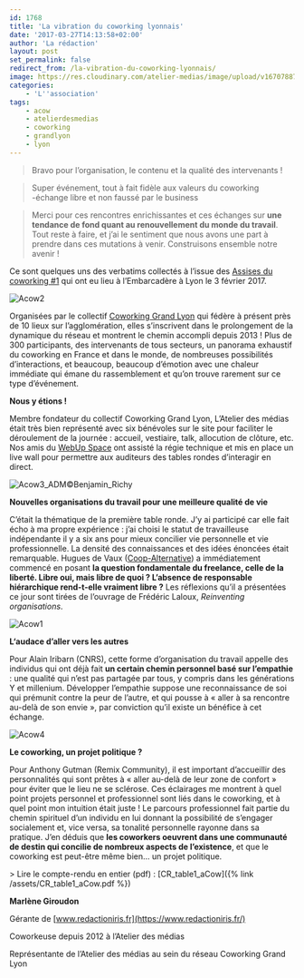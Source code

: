 ```yaml
---
id: 1768
title: 'La vibration du coworking lyonnais'
date: '2017-03-27T14:13:58+02:00'
author: 'La rédaction'
layout: post
set_permalink: false
redirect_from: /la-vibration-du-coworking-lyonnais/
image: https://res.cloudinary.com/atelier-medias/image/upload/v1670788774/blog/bjethr5f3n9etl9o1vzs.jpg
categories:
    - 'L''association'
tags:
    - acow
    - atelierdesmedias
    - coworking
    - grandlyon
    - lyon
---
```


> Bravo pour l’organisation, le contenu et la qualité des intervenants !

> Super événement, tout à fait fidèle aux valeurs du coworking -échange libre et non faussé par le business

> Merci pour ces rencontres enrichissantes et ces échanges sur **une tendance de fond quant au renouvellement du monde du travail**. Tout reste à faire, et j’ai le sentiment que nous avons une part à prendre dans ces mutations à venir. Construisons ensemble notre avenir !

Ce sont quelques uns des verbatims collectés à l’issue des [Assises du coworking #1](https://www.assisesducoworking.fr/) qui ont eu lieu à l’Embarcadère à Lyon le 3 février 2017.

<img src="https://res.cloudinary.com/atelier-medias/image/upload/v1670788774/blog/bjethr5f3n9etl9o1vzs.jpg" alt="Acow2">

Organisées par le collectif [Coworking Grand Lyon](https://www.coworking-grandlyon.org/) qui fédère à présent près de 10 lieux sur l’agglomération, elles s’inscrivent dans le prolongement de la dynamique du réseau et montrent le chemin accompli depuis 2013 ! Plus de 300 participants, des intervenants de tous secteurs, un panorama exhaustif du coworking en France et dans le monde, de nombreuses possibilités d’interactions, et beaucoup, beaucoup d’émotion avec une chaleur immédiate qui émane du rassemblement et qu’on trouve rarement sur ce type d’événement.

**Nous y étions !**

Membre fondateur du collectif Coworking Grand Lyon, L’Atelier des médias était très bien représenté avec six bénévoles sur le site pour faciliter le déroulement de la journée : accueil, vestiaire, talk, allocution de clôture, etc. Nos amis du [WebUp Space](https://www.webup.space/) ont assisté la régie technique et mis en place un live wall pour permettre aux auditeurs des tables rondes d’interagir en direct.

<img src="https://res.cloudinary.com/atelier-medias/image/upload/v1670788776/blog/bejt8vplexs7us0gx5uz.jpg" alt="Acow3_ADM©Benjamin_Richy">

**Nouvelles organisations du travail pour une meilleure qualité de vie**

C’était la thématique de la première table ronde. J’y ai participé car elle fait écho à ma propre expérience : j’ai choisi le statut de travailleuse indépendante il y a six ans pour mieux concilier vie personnelle et vie professionnelle. La densité des connaissances et des idées énoncées était remarquable. Hugues de Vaux ([Coop-Alternative](https://coop-alternatives.fr/)) a immédiatement commencé en posant **la question fondamentale du freelance, celle de la liberté. Libre oui, mais libre de quoi ? L’absence de responsable hiérarchique rend-t-elle vraiment libre ?** Les réflexions qu’il a présentées ce jour sont tirées de l’ouvrage de Frédéric Laloux, *Reinventing organisations*.

<img src="https://res.cloudinary.com/atelier-medias/image/upload/v1670788777/blog/dzzzvoeeyvb7ynowaviu.jpg" alt="Acow1">

**L‘audace d’aller vers les autres**

Pour Alain Iribarn (CNRS), cette forme d’organisation du travail appelle des individus qui ont déjà fait **un certain chemin personnel basé sur l’empathie** : une qualité qui n’est pas partagée par tous, y compris dans les générations Y et millenium. Développer l’empathie suppose une reconnaissance de soi qui prémunit contre la peur de l’autre, et qui pousse à « aller à sa rencontre au-delà de son envie », par conviction qu’il existe un bénéfice à cet échange.

<img src="https://res.cloudinary.com/atelier-medias/image/upload/v1670788779/blog/kxyiw04h8riqcqc7gmvb.jpg" alt="Acow4">

**Le coworking, un projet politique ?**

Pour Anthony Gutman (Remix Community), il est important d’accueillir des personnalités qui sont prêtes à « aller au-delà de leur zone de confort » pour éviter que le lieu ne se sclérose. Ces éclairages me montrent à quel point projets personnel et professionnel sont liés dans le coworking, et à quel point mon intuition était juste ! Le parcours professionnel fait partie du chemin spirituel d’un individu en lui donnant la possibilité de s’engager socialement et, vice versa, sa tonalité personnelle rayonne dans sa pratique. J’en déduis que **les coworkers oeuvrent dans une communauté de destin qui concilie de nombreux aspects de l’existence**, et que le coworking est peut-être même bien… un projet politique.

&gt; Lire le compte-rendu en entier (pdf) : [CR\_table1\_aCow]({% link /assets/CR_table1_aCow.pdf %})

**Marlène Giroudon**

Gérante de [www.redactioniris.fr](https://www.redactioniris.fr/)

Coworkeuse depuis 2012 à l’Atelier des médias

Représentante de l’Atelier des médias au sein du réseau Coworking Grand Lyon
